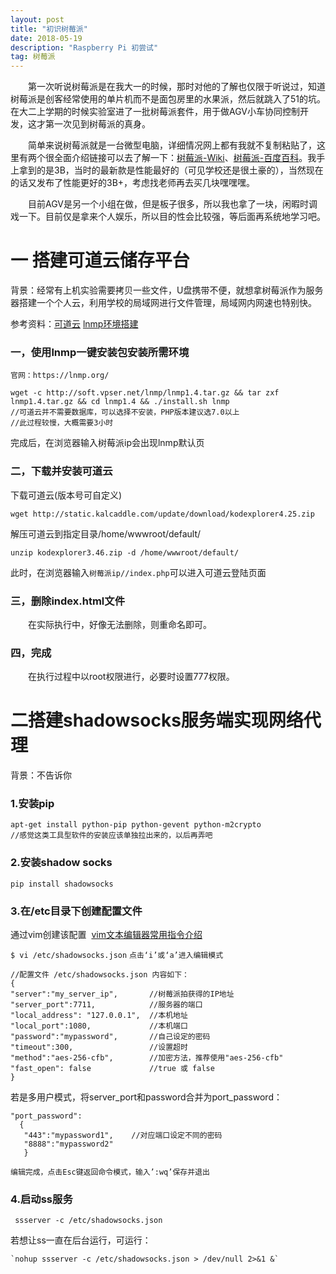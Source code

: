 ```yaml
---
layout: post
title: "初识树莓派"
date: 2018-05-19
description: "Raspberry Pi 初尝试"
tag: 树莓派 
---   
```


　　第一次听说树莓派是在我大一的时候，那时对他的了解也仅限于听说过，知道树莓派是创客经常使用的单片机而不是面包房里的水果派，然后就跳入了51的坑。在大二上学期的时候实验室进了一批树莓派套件，用于做AGV小车协同控制开发，这才第一次见到树莓派的真身。
   
　　简单来说树莓派就是一台微型电脑，详细情况网上都有我就不复制粘贴了，这里有两个很全面介绍链接可以去了解一下：[树莓派-Wiki](https://www.wikiwand.com/zh/%E6%A0%91%E8%8E%93%E6%B4%BE)、[树莓派-百度百科](https://baike.baidu.com/item/Raspberry%20Pi)。我手上拿到的是3B，当时的最新款是性能最好的（可见学校还是很土豪的），当然现在的话又发布了性能更好的3B+，考虑找老师再去买几块嘿嘿嘿。
   
　　目前AGV是另一个小组在做，但是板子很多，所以我也拿了一块，闲暇时调戏一下。目前仅是拿来个人娱乐，所以目的性会比较强，等后面再系统地学习吧。
   
# 一 搭建可道云储存平台

背景：经常有上机实验需要拷贝一些文件，U盘携带不便，就想拿树莓派作为服务器搭建一个个人云，利用学校的局域网进行文件管理，局域网内网速也特别快。

参考资料：[可道云](https://kodcloud.com/)      [lnmp环境搭建](https://lnmp.org/install.html)
            
### 一，使用lnmp一键安装包安装所需环境
`官网：https://lnmp.org/`
~~~
wget -c http://soft.vpser.net/lnmp/lnmp1.4.tar.gz && tar zxf lnmp1.4.tar.gz && cd lnmp1.4 && ./install.sh lnmp
//可道云并不需要数据库，可以选择不安装，PHP版本建议选7.0以上
//此过程较慢，大概需要3小时
~~~
完成后，在浏览器输入树莓派ip会出现lnmp默认页

### 二，下载并安装可道云

下载可道云(版本号可自定义)

`wget http://static.kalcaddle.com/update/download/kodexplorer4.25.zip`

解压可道云到指定目录/home/wwwroot/default/

`unzip kodexplorer3.46.zip -d /home/wwwroot/default/`

此时，在浏览器输入`树莓派ip//index.php`可以进入可道云登陆页面

### 三，删除index.html文件

　　在实际执行中，好像无法删除，则重命名即可。

### 四，完成
　　在执行过程中以root权限进行，必要时设置777权限。





# 二搭建shadowsocks服务端实现网络代理

背景：不告诉你

### 1.安装pip
~~~
apt-get install python-pip python-gevent python-m2crypto
//感觉这类工具型软件的安装应该单独拉出来的，以后再弄吧
~~~
### 2.安装shadow socks
~~~
pip install shadowsocks
~~~
### 3.在/etc目录下创建配置文件

通过vim创建该配置  [vim文本编辑器常用指令介绍](https://baike.baidu.com/item/Vim/60410)


`$ vi /etc/shadowsocks.json`
`点击‘i’或‘a’进入编辑模式`

~~~
//配置文件 /etc/shadowsocks.json 内容如下：
{
"server":"my_server_ip",       //树莓派拍获得的IP地址
"server_port":7711,            //服务器的端口
"local_address": "127.0.0.1",  //本机地址
"local_port":1080,             //本机端口
"password":"mypassword",       //自己设定的密码
"timeout":300,                 //设置超时
"method":"aes-256-cfb",        //加密方法，推荐使用"aes-256-cfb"
"fast_open": false             //true 或 false
}

~~~
若是多用户模式，将server_port和password合并为port_password：
~~~
"port_password": 
  {
   "443":"mypassword1",    //对应端口设定不同的密码
   "8888":"mypassword2"
   }
~~~

`编辑完成，点击Esc键返回命令模式，输入’:wq’保存并退出`


### 4.启动ss服务

   ` ssserver -c /etc/shadowsocks.json`
   
  若想让ss一直在后台运行，可运行：
  
    `nohup ssserver -c /etc/shadowsocks.json > /dev/null 2>&1 &`

    
 
　　
